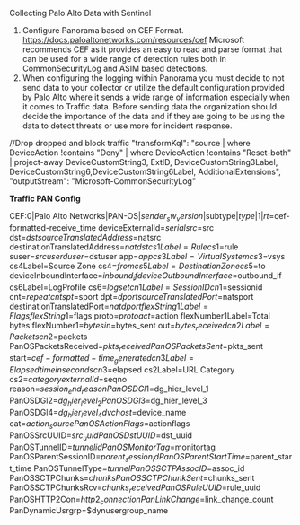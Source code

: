 Collecting Palo Alto Data with Sentinel

1. Configure Panorama based on CEF Format. https://docs.paloaltonetworks.com/resources/cef  Microsoft recommends CEF as it provides an easy to read and parse format that can be used for a wide range of detection rules both in CommonSecurityLog and ASIM based detections.
2. When configuring the logging within Panorama you must decide to not send data to your collector or utilize the default configuration provided by Palo Alto where it sends a wide range of information especially when it comes to Traffic data. Before sending data the organization should decide the importance of the data and if they are going to be using the data to detect threats or use more for incident response. 




//Drop dropped and block traffic
        "transformKql": "source | where DeviceAction !contains \"Deny\" | where DeviceAction !contains \"Reset-both\" | project-away DeviceCustomString3, ExtID, DeviceCustomString3Label, DeviceCustomString6,DeviceCustomString6Label, AdditionalExtensions",
        "outputStream": "Microsoft-CommonSecurityLog"



**Traffic PAN Config**

CEF:0|Palo Alto Networks|PAN-OS|$sender_sw_version|$subtype|$type|1|rt=$cef-formatted-receive_time
deviceExternalId=$serial src=$src dst=$dst sourceTranslatedAddress=$natsrc
destinationTranslatedAddress=$natdst cs1Label=Rule cs1=$rule suser=$srcuser duser=$dstuser app=$app
cs3Label=Virtual System cs3=$vsys cs4Label=Source Zone cs4=$from cs5Label=Destination Zone cs5=$to
deviceInboundInterface=$inbound_if deviceOutboundInterface=$outbound_if cs6Label=LogProfile cs6=$logset
cn1Label=SessionID cn1=$sessionid cnt=$repeatcnt spt=$sport dpt=$dport sourceTranslatedPort=$natsport
destinationTranslatedPort=$natdport flexString1Label=Flags flexString1=$flags proto=$proto act=$action
flexNumber1Label=Total bytes flexNumber1=$bytes in=$bytes_sent out=$bytes_received cn2Label=Packets
cn2=$packets PanOSPacketsReceived=$pkts_received PanOSPacketsSent=$pkts_sent
start=$cef-formatted-time_generated cn3Label=Elapsed time in seconds cn3=$elapsed cs2Label=URL Category
cs2=$category externalId=$seqno reason=$session_end_reason PanOSDGl1=$dg_hier_level_1
PanOSDGl2=$dg_hier_level_2 PanOSDGl3=$dg_hier_level_3 PanOSDGl4=$dg_hier_level_4
dvchost=$device_name cat=$action_source PanOSActionFlags=$actionflags
PanOSSrcUUID=$src_uuid PanOSDstUUID=$dst_uuid PanOSTunnelID=$tunnelid PanOSMonitorTag=$monitortag
PanOSParentSessionID=$parent_session_id PanOSParentStartTime=$parent_start_time PanOSTunnelType=$tunnel
PanOSSCTPAssocID=$assoc_id PanOSSCTPChunks=$chunks PanOSSCTPChunkSent=$chunks_sent
PanOSSCTPChunksRcv=$chunks_received PanOSRuleUUID=$rule_uuid PanOSHTTP2Con=$http2_connection
PanLinkChange=$link_change_count PanDynamicUsrgrp=$dynusergroup_name
